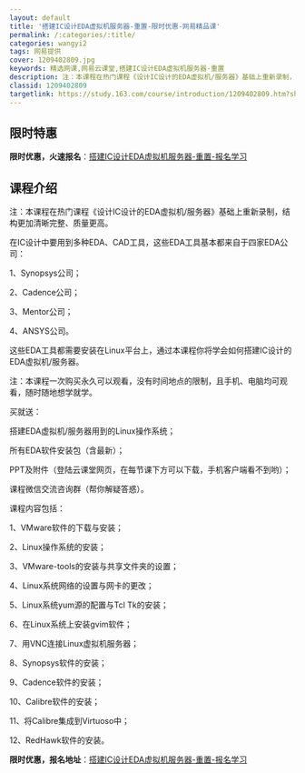```yaml
---
layout: default
title: '搭建IC设计EDA虚拟机服务器-重置-限时优惠-网易精品课'
permalink: /:categories/:title/
categories: wangyi2
tags: 网易提供
cover: 1209402809.jpg
keywords: 精选网课,网易云课堂,搭建IC设计EDA虚拟机服务器-重置
description: 注：本课程在热门课程《设计IC设计的EDA虚拟机/服务器》基础上重新录制，结构更加清晰完整、质量更高。在IC设计中要用到
classid: 1209402809
targetlink: https://study.163.com/course/introduction/1209402809.htm?share=1&shareId=1025206652&utm_campaign=share&utm_medium=iphoneShare&utm_source=&utm_u=1025206652
---
```


## 限时特惠

**限时优惠，火速报名**：[搭建IC设计EDA虚拟机服务器-重置-报名学习](https://study.163.com/course/introduction/1209402809.htm?share=1&shareId=1025206652&utm_campaign=share&utm_medium=iphoneShare&utm_source=&utm_u=1025206652)

## 课程介绍

注：本课程在热门课程《设计IC设计的EDA虚拟机/服务器》基础上重新录制，结构更加清晰完整、质量更高。



在IC设计中要用到多种EDA、CAD工具，这些EDA工具基本都来自于四家EDA公司：

1、Synopsys公司；

2、Cadence公司；

3、Mentor公司；

4、ANSYS公司。



这些EDA工具都需要安装在Linux平台上，通过本课程你将学会如何搭建IC设计的EDA虚拟机/服务器。



注：本课程一次购买永久可以观看，没有时间地点的限制，且手机、电脑均可观看，随时随地想学就学。



买就送：

搭建EDA虚拟机/服务器用到的Linux操作系统；

所有EDA软件安装包（含最新）；

PPT及附件（登陆云课堂网页，在每节课下方可以下载，手机客户端看不到哟）；

课程微信交流咨询群（帮你解疑答惑）。



课程内容包括：

1、VMware软件的下载与安装；

2、Linux操作系统的安装；

3、VMware-tools的安装与共享文件夹的设置；

4、Linux系统网络的设置与网卡的更改；

5、Linux系统yum源的配置与Tcl Tk的安装；

6、在Linux系统上安装gvim软件；

7、用VNC连接Linux虚拟机服务器；

8、Synopsys软件的安装；

9、Cadence软件的安装；

10、Calibre软件的安装；

11、将Calibre集成到Virtuoso中；

12、RedHawk软件的安装。

**限时优惠，报名地址**：[搭建IC设计EDA虚拟机服务器-重置-报名学习](https://study.163.com/course/introduction/1209402809.htm?share=1&shareId=1025206652&utm_campaign=share&utm_medium=iphoneShare&utm_source=&utm_u=1025206652)

